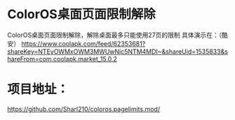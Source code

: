 # ColorOS桌面页面限制解除
ColorOS桌面页面限制解除，解除桌面最多只能使用27页的限制
具体演示在：（酷安）
https://www.coolapk.com/feed/62353681?shareKey=NTEyOWMxOWM3MWUwNjc5NTM4MDI~&shareUid=1535833&shareFrom=com.coolapk.market_15.0.2

# 项目地址：
https://github.com/Sharl210/coloros.pagelimits.mod/